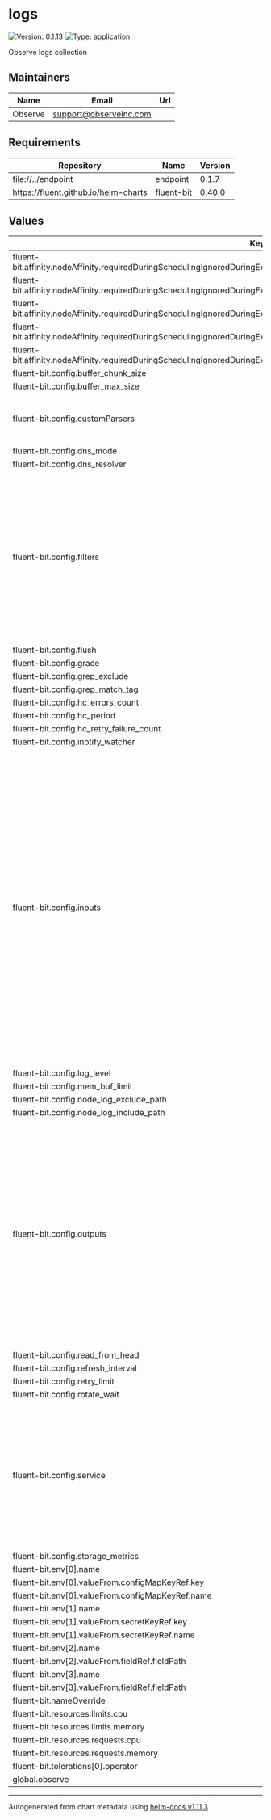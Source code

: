 # logs

![Version: 0.1.13](https://img.shields.io/badge/Version-0.1.13-informational?style=flat-square) ![Type: application](https://img.shields.io/badge/Type-application-informational?style=flat-square)

Observe logs collection

## Maintainers

| Name | Email | Url |
| ---- | ------ | --- |
| Observe | <support@observeinc.com> |  |

## Requirements

| Repository | Name | Version |
|------------|------|---------|
| file://../endpoint | endpoint | 0.1.7 |
| https://fluent.github.io/helm-charts | fluent-bit | 0.40.0 |

## Values

| Key | Type | Default | Description |
|-----|------|---------|-------------|
| fluent-bit.affinity.nodeAffinity.requiredDuringSchedulingIgnoredDuringExecution.nodeSelectorTerms[0].matchExpressions[0].key | string | `"observeinc.com/unschedulable"` |  |
| fluent-bit.affinity.nodeAffinity.requiredDuringSchedulingIgnoredDuringExecution.nodeSelectorTerms[0].matchExpressions[0].operator | string | `"DoesNotExist"` |  |
| fluent-bit.affinity.nodeAffinity.requiredDuringSchedulingIgnoredDuringExecution.nodeSelectorTerms[0].matchExpressions[1].key | string | `"kubernetes.io/os"` |  |
| fluent-bit.affinity.nodeAffinity.requiredDuringSchedulingIgnoredDuringExecution.nodeSelectorTerms[0].matchExpressions[1].operator | string | `"NotIn"` |  |
| fluent-bit.affinity.nodeAffinity.requiredDuringSchedulingIgnoredDuringExecution.nodeSelectorTerms[0].matchExpressions[1].values[0] | string | `"windows"` |  |
| fluent-bit.config.buffer_chunk_size | string | `"32k"` |  |
| fluent-bit.config.buffer_max_size | string | `"256k"` |  |
| fluent-bit.config.customParsers | string | `"[PARSER]\n    Name        kube-custom\n    Format      regex\n    Regex       (?<podName>[a-z0-9](?:[-a-z0-9]*[a-z0-9])?(?:\\.[a-z0-9]([-a-z0-9]*[a-z0-9])?)*)_(?<namespace>[^_]+)_(?<containerName>.+)-(?<containerId>[a-f0-9]{64})\\.log$\n"` |  |
| fluent-bit.config.dns_mode | string | `"UDP"` |  |
| fluent-bit.config.dns_resolver | string | `"LEGACY"` |  |
| fluent-bit.config.filters | string | `"[FILTER]\n    Name                record_modifier\n    Alias               add_nodename\n    Match               *\n    Record              nodeName ${NODE}\n\n[FILTER]\n    Name                parser\n    Alias               parse_filename\n    Match               k8slogs\n    Key_Name            filename\n    Reserve_Data        True\n    Parser              kube-custom\n\n[FILTER]\n    Name                record_modifier\n    Alias               filter_docker\n    Match               k8slogs\n    Whitelist_key       containerId\n    Whitelist_key       containerName\n    Whitelist_key       log\n    Whitelist_key       podName\n    Whitelist_key       namespace\n    Whitelist_key       nodeName\n\n[FILTER]\n    Name                grep\n    Alias               exclude\n    Match               {{.Values.config.grep_match_tag}}\n    Exclude             {{.Values.config.grep_exclude}}\n"` |  |
| fluent-bit.config.flush | int | `2` |  |
| fluent-bit.config.grace | int | `10` |  |
| fluent-bit.config.grep_exclude | string | `"nomatch ^$"` |  |
| fluent-bit.config.grep_match_tag | string | `"nothing"` |  |
| fluent-bit.config.hc_errors_count | int | `5` |  |
| fluent-bit.config.hc_period | int | `10` |  |
| fluent-bit.config.hc_retry_failure_count | int | `5` |  |
| fluent-bit.config.inotify_watcher | string | `"true"` |  |
| fluent-bit.config.inputs | string | `"[INPUT]\n    Name                tail\n    Tag                 k8slogs\n    Alias               k8slogs\n    Path                /var/log/containers/*.log\n    Path_Key            filename\n    DB                  /var/log/flb_kube_${NAMESPACE}.db\n    Skip_Long_Lines     On\n    Read_From_Head      {{.Values.config.read_from_head}}\n    Mem_Buf_Limit       {{.Values.config.mem_buf_limit}}\n    Buffer_Chunk_Size   {{.Values.config.buffer_chunk_size}}\n    Buffer_Max_Size     {{.Values.config.buffer_max_size}}\n    Rotate_Wait         {{.Values.config.rotate_wait}}\n    Refresh_Interval    {{.Values.config.refresh_interval}}\n    Inotify_Watcher     {{.Values.config.inotify_watcher}}\n\n[INPUT]\n    Name                tail\n    Tag                 k8snode\n    Alias               k8snode\n    Path                {{.Values.config.node_log_include_path}}\n    Exclude_Path        {{.Values.config.node_log_exclude_path}}\n    Path_Key            filename\n    DB                  /var/log/flb_node_${NAMESPACE}.db\n    Skip_Long_Lines     On\n    Read_From_Head      {{.Values.config.read_from_head}}\n    Mem_Buf_Limit       {{.Values.config.mem_buf_limit}}\n    Buffer_Chunk_Size   {{.Values.config.buffer_chunk_size}}\n    Buffer_Max_Size     {{.Values.config.buffer_max_size}}\n    Rotate_Wait         {{.Values.config.rotate_wait}}\n    Inotify_Watcher     {{.Values.config.inotify_watcher}}\n"` |  |
| fluent-bit.config.log_level | string | `"warning"` |  |
| fluent-bit.config.mem_buf_limit | string | `"10MB"` |  |
| fluent-bit.config.node_log_exclude_path | string | `"nomatch"` |  |
| fluent-bit.config.node_log_include_path | string | `"/var/log/kube-apiserver-audit.log"` |  |
| fluent-bit.config.outputs | string | `"[OUTPUT]\n    Name                http\n    Match               k8slogs*\n    Alias               k8slogs\n    Host                {{ include \"observe.collectorHost\" . }}\n    Port                {{ include \"observe.collectorPort\" . }}\n    TLS                 {{ include \"observe.useTLS\" . }}\n    URI                 /v1/http/kubernetes/logs?clusterUid=${OBSERVE_CLUSTER}\n    Format              msgpack\n    Header              X-Observe-Decoder fluent\n    Header              Authorization Bearer ${OBSERVE_TOKEN}\n    Compress            gzip\n    Retry_Limit         {{.Values.config.retry_limit}}\n\n[OUTPUT]\n    Name                http\n    Match               k8snode*\n    Alias               k8snode\n    Host                {{ include \"observe.collectorHost\" . }}\n    Port                {{ include \"observe.collectorPort\" . }}\n    TLS                 {{ include \"observe.useTLS\" . }}\n    URI                 /v1/http/kubernetes/node?clusterUid=${OBSERVE_CLUSTER}\n    Format              msgpack\n    Header              X-Observe-Decoder fluent\n    Header              Authorization Bearer ${OBSERVE_TOKEN}\n    Compress            gzip\n    Retry_Limit         {{.Values.config.retry_limit}}\n"` |  |
| fluent-bit.config.read_from_head | string | `"true"` |  |
| fluent-bit.config.refresh_interval | int | `2` |  |
| fluent-bit.config.retry_limit | int | `5` |  |
| fluent-bit.config.rotate_wait | int | `5` |  |
| fluent-bit.config.service | string | `"[SERVICE]\n    Flush                  {{.Values.config.flush}}\n    Grace                  {{.Values.config.grace}}\n    Daemon                 Off\n    Log_Level              {{.Values.config.log_level}}\n    Parsers_File           custom_parsers.conf\n    HTTP_Server            On\n    HTTP_Listen            0.0.0.0\n    HTTP_PORT              2020\n    Health_Check           On\n    HC_Errors_Count        {{.Values.config.hc_errors_count}}\n    HC_Retry_Failure_Count {{.Values.config.hc_retry_failure_count}}\n    HC_Period              {{.Values.config.hc_period}}\n    dns.mode               {{.Values.config.dns_mode}}\n    dns.resolver           {{.Values.config.dns_resolver}}\n    storage.metrics        {{.Values.config.storage_metrics}}\n"` |  |
| fluent-bit.config.storage_metrics | string | `"off"` |  |
| fluent-bit.env[0].name | string | `"OBSERVE_CLUSTER"` |  |
| fluent-bit.env[0].valueFrom.configMapKeyRef.key | string | `"id"` |  |
| fluent-bit.env[0].valueFrom.configMapKeyRef.name | string | `"cluster-info"` |  |
| fluent-bit.env[1].name | string | `"OBSERVE_TOKEN"` |  |
| fluent-bit.env[1].valueFrom.secretKeyRef.key | string | `"OBSERVE_TOKEN"` |  |
| fluent-bit.env[1].valueFrom.secretKeyRef.name | string | `"credentials"` |  |
| fluent-bit.env[2].name | string | `"NODE"` |  |
| fluent-bit.env[2].valueFrom.fieldRef.fieldPath | string | `"spec.nodeName"` |  |
| fluent-bit.env[3].name | string | `"NAMESPACE"` |  |
| fluent-bit.env[3].valueFrom.fieldRef.fieldPath | string | `"metadata.namespace"` |  |
| fluent-bit.nameOverride | string | `"logs"` |  |
| fluent-bit.resources.limits.cpu | string | `"100m"` |  |
| fluent-bit.resources.limits.memory | string | `"128Mi"` |  |
| fluent-bit.resources.requests.cpu | string | `"100m"` |  |
| fluent-bit.resources.requests.memory | string | `"128Mi"` |  |
| fluent-bit.tolerations[0].operator | string | `"Exists"` |  |
| global.observe | object | `{}` |  |

----------------------------------------------
Autogenerated from chart metadata using [helm-docs v1.11.3](https://github.com/norwoodj/helm-docs/releases/v1.11.3)
